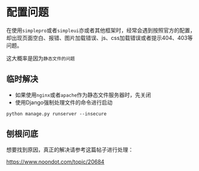 # 配置问题

在使用`simplepro`或者`simpleui`亦或者其他框架时，经常会遇到按照官方的配置，却出现页面空白、报错、图片加载错误、js、css加载错误或者提示404、403等问题。

这大概率是因为`静态文件的问题`

## 临时解决

+ 如果使用`nginx`或者`apache`作为静态文件服务器时，先关闭
+ 使用Django强制处理文件的命令进行启动

```shell
python manage.py runserver --insecure
```


## 刨根问底

想要找到原因，真正的解决请参考这篇帖子进行处理：

https://www.noondot.com/topic/20684
